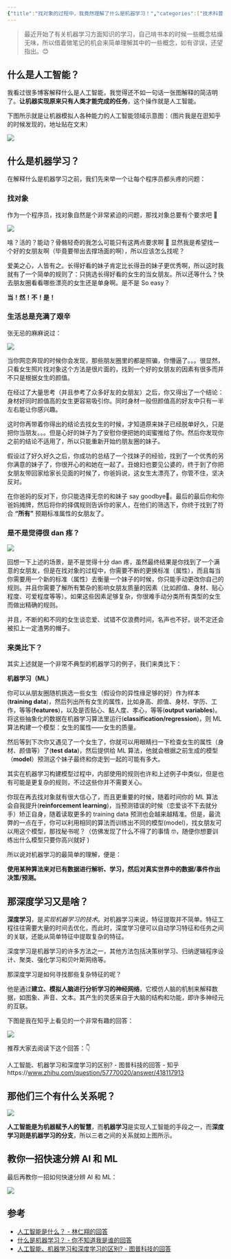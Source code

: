 ```yaml
---
{"title":"找对象的过程中，我竟然理解了什么是机器学习！","categories":["技术科普"],"tags":["机器学习","人工智能"],"dg-publish":true,"permalink":"/技术科普/找对象的过程中，我竟然理解了什么是机器学习/","dgPassFrontmatter":true}
---
```




> 最近开始了有关机器学习方面知识的学习，自己啃书本的时候一些概念枯燥无味，所以借着做笔记的机会来简单理解其中的一些概念，如有谬误，还望指出。😊

## 什么是人工智能？

我看过很多博客解释什么是人工智能，我觉得还不如一句话一张图解释的简洁明了。**让机器实现原来只有人类才能完成的任务**，这个操作就是人工智能。

下图所示就是让机器模拟人各种能力的人工智能领域示意图：（图片我是在逛知乎的时候发现的，地址贴在文末）

![](https://cdn.ytools.xyz/uPic/Vgm1541240-20230114163722054.jpeg)

## 什么是机器学习？

在解释什么是机器学习之前，我们先来举一个让每个程序员都头疼的问题：

### 找对象

作为一个程序员，找对象自然是个非常紧迫的问题，那找对象总要有个要求吧 🤔

![](https://cdn.ytools.xyz/uPic/9V6vn41240-20230114163725358.jpeg)

啥？活的？能动？骨骼轻奇的我怎么可能只有这两点要求啊 🙊 显然我是希望找一个好的女朋友啊（毕竟要带出去撑场面的啊），所以应该怎么找呢？

爱美之心，人皆有之。长得好看的妹子肯定比长得丑的妹子更优秀啊，所以这时我就有了一个简单的规则了：只挑选长得好看的女生的当女朋友。所以还等什么？快去朋友圈看看哪些漂亮的女生还是单身啊。是不是 So easy？

**当！然！不！是！**

### 生活总是充满了艰辛

张无忌的麻麻说过：

![](https://cdn.ytools.xyz/uPic/I9GiPh1240-20230114163728581.jpeg)

当你网恋奔现的时候你会发现，那些朋友圈里的都是照骗，你懵逼了。。。很显然，只看女生照片找对象这个方法是很片面的，找到一个好的女朋友的因素有很多而并不只是根据女生的颜值。

在经过了大量思考（并且参考了众多好友的女朋友）之后，你又得出了一个结论：身材好同时颜值高的女生更容易吸引你。同时身材一般但颜值高的好友中只有一半左右能让你感兴趣。

这时你再带着你得出的结论去找女生的时候，才知道原来妹子已经脱单好久，只是把你当朋友。。。但是心好的妹子为了安慰你便把她的闺蜜推给了你。然后你发现你之前的结论不适用了，所以只能重新开始约朋友圈的妹子。

假设过了好久好久之后，你成功的总结了一个找妹子的经验，找到了一个优秀的另你满意的妹子了，你很开心的和她在一起了。丑媳妇也要见公婆的，终于到了你把女朋友带回家给家长见面的时候了，你爸妈说，这女生太漂亮了，你管不住，坚决反对。

在你爸妈的反对下，你只能选择无奈的和妹子 say goodbye👋。最后的最后你和你爸妈摊牌，然后将你的择偶规则告诉你的家人，在他们的筛选下，你终于找到了符合 **“所有”** 预期标准属性的女朋友了。

### 是不是觉得很 dan 疼？

![](https://cdn.ytools.xyz/uPic/YAHobQ1240-20230114163731286.jpeg)

回想一下上述的场景，是不是觉得十分 dan 疼，虽然最终结果是你找到了一个满意的女朋友，但是在找对象的过程中，你需要不断的更换标准（属性），而且每当你需要用一个新的标准（属性）去衡量一个妹子的时候，你只能手动更改你自己的规则。并且你需要了解所有繁杂的影响女朋友质量的因素（比如颜值、身材、贴心程度、可爱程度等等）。如果这些因素足够复杂，你很难手动分类所有类型的女生而做出精确的规则。

并且，不断的和不同的女生谈恋爱、试错不仅浪费时间，名声也不好。说不定还会被扣上一定渣男的帽子。

### 来类比下？

其实上述就是一个非常不典型的机器学习的例子，我们来类比下：

**机器学习（ML）**

你可以从朋友圈随机挑选一些女生（假设你的异性缘足够的好）作为样本(**training data**)，然后列出所有女生的属性，比如身高、颜值、身材、学历、工作，等等(**features**)，以及是否贴心、黏人度、孝心，等等(**output variables**)。将这些抽象化的数据在机器学习算法里运行(**classification/regression**)，则 ML 算法构建一个模型：女生的属性——女生的质量。

然后等到下次你又遇见了一个女生了，你就可以用眼睛扫一下检查女生的属性（身材、颜值等）了(**test data**)，然后提供给 ML 算法，他就会根据之前生成的模型（**model**）预测这个妹子最终和你走到一起的可能有多大。

其实在机器学习构建模型过程中，内部使用的规则也许和上述例子中类似，但是也有可能是更复杂的规则，不过这些你并不需要关心。

你现在再去找对象就有很大信心了，而且更重要的时候，随着时间你的 ML 算法会自我提升(**reinforcement learning**)，当预测错误的时候（恋爱谈不下去就分手）矫正自身，随着读取更多的 training data 预测也会越来越精准。但是，最流弊的一点在于，你可以利用相同的算法而训练出不同的模型(model)，找女朋友可以用这个模型，那找秘书呢？（仿佛发现了什么不得了的事情 🤓，随便你想要训练出什么模型只要你高兴就好 )

所以说对机器学习的最简单的理解，便是：

**使用某种算法来对已有数据进行解析、学习，然后对真实世界中的数据/事件作出决策/预测。**

## 那深度学习又是啥？

**深度学习**，是*实现机器学习的技术*。对机器学习来说，特征提取并不简单。特征工程往往需要大量的时间去优化，而此时，深度学习便可以自动学习特征和任务之间的关联，还能从简单特征中提取复杂的特征。

深度学习是机器学习的许多方法之一，其他方法包括决策树学习、归纳逻辑程序设计、聚类、强化学习和贝叶斯网络等。

那深度学习是如何寻找那些复杂特征的呢？

他是通过**建立、模拟人脑进行分析学习的神经网络**，它模仿人脑的机制来解释数据，如图象、声音、文本。其产生的灵感来自于大脑的结构和功能，即许多神经元的互联。

下图是我在知乎上看见的一个非常有趣的回答：

![](https://cdn.ytools.xyz/uPic/lgtPcC1240-20230114163735824.jpeg)

推荐大家去阅读下这个回答：👇

人工智能、机器学习和深度学习的区别? - 图普科技的回答 - 知乎https://www.zhihu.com/question/57770020/answer/418117913

## 那他们三个有什么关系呢？

![](https://cdn.ytools.xyz/uPic/R6RFSk1240-20230114163743972.jpeg)

**人工智能是为机器赋予人的智慧**，而**机器学习**是实现人工智能的手段之一，而**深度学习则是机器学习的分支**，所以三者之间的关系就如上图所示。

## 教你一招快速分辨 AI 和 ML

最后再教你一招如何快速分辨 AI 和 ML：

![](https://cdn.ytools.xyz/uPic/ehyuaH1240-20230114163747389.jpeg)

## 参考

- [人工智能是什么？ - 林仁翔的回答](https://www.zhihu.com/question/20229908/answer/73521529)
- [什么是机器学习？ - 你不知道我是谁的回答](https://www.zhihu.com/question/33892253/answer/124327784)
- [人工智能、机器学习和深度学习的区别? - 图普科技的回答](https://www.zhihu.com/question/57770020/answer/418117913)
